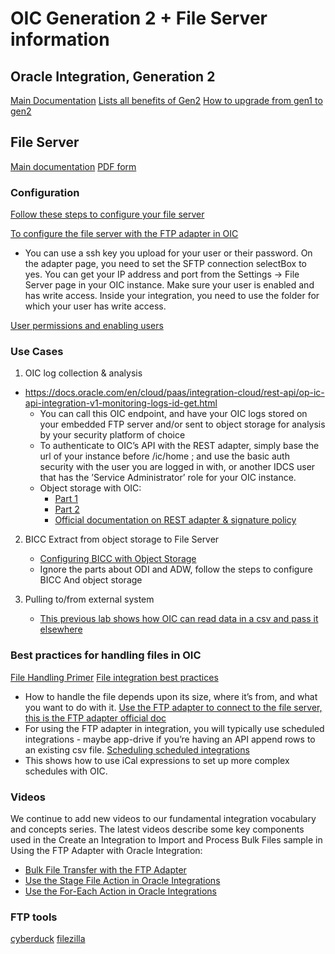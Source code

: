 
# OIC Generation 2 + File Server information

## Oracle Integration, Generation 2
[Main Documentation](https://docs.oracle.com/en/cloud/paas/integration-cloud/oracle-integration-oci/overview-oracle-integration-generation-2.html)
[Lists all benefits of Gen2](https://blogs.oracle.com/integration/oracle-integration-oic-generation-2-is-now-available-in-all-cloud-tenancies)
[How to upgrade from gen1 to gen2](https://docs.oracle.com/en/cloud/paas/integration-cloud/oracle-integration-oci/upgrade-oracle-integration-generation-2.html#GUID-22F20017-87C7-47A5-8AEF-1CDBF564C7A6)

## File Server

[Main documentation](https://docs.oracle.com/en/cloud/paas/integration-cloud/file-server.html)
[PDF form](https://docs.oracle.com/en/cloud/paas/integration-cloud/file-server/using-file-server-oracle-integration-generation-2.pdf)

### Configuration
[Follow these steps to configure your file server](https://blogs.oracle.com/integration/embedded-file-server-sftp-in-oracle-integration)

[To configure the file server with the FTP adapter in OIC](https://docs.oracle.com/en/cloud/paas/integration-cloud/ftp-adapter/create-connection.html#GUID-662EF1FD-2841-4A9A-87B3-FD8B8796510D)

- You can use a ssh key you upload for your user or their password. On the adapter page, you need to set the SFTP connection selectBox to yes. You can get your IP address and port from the Settings -> File Server page in your OIC instance. Make sure your user is enabled and has write access. Inside your integration, you need to use the folder for which your user has write access.

[User permissions and enabling users](https://blogs.oracle.com/integration/leveraging-oracle-integration-file-server-for-file-based-integrations-v2)

### Use Cases

1. OIC log collection & analysis
* https://docs.oracle.com/en/cloud/paas/integration-cloud/rest-api/op-ic-api-integration-v1-monitoring-logs-id-get.html
    * You can call this OIC endpoint, and have your OIC logs stored on your embedded FTP server and/or sent to object storage for analysis by your security platform of choice
    * To authenticate to OIC’s API with the REST adapter, simply base the url of your instance before /ic/home ; and use the basic auth security with the user you are logged in with, or another IDCS user that has the ’Service Administrator’ role for your OIC instance.
    * Object storage with OIC:
        * [Part 1](https://redthunder.blog/2020/01/13/object-storage-with-oracle-integration-cloud-part-1/comment-page-1/)
        * [Part 2](https://redthunder.blog/2020/03/20/object-storage-with-oracle-integration-cloud-part-2/)
        * [Official documentation on REST adapter & signature policy](https://docs.oracle.com/en/cloud/paas/integration-cloud/whats-new/index.html#INTWN-GUID-39D35E54-3FA5-4A44-A6FB-7C6496ED7E84)

2. BICC Extract from object storage to File Server
    * [Configuring BICC with Object Storage](https://www.ateam-oracle.com/reference-architecture-fusion-saas-data-replication-into-adw-%3A-using-odi-marketplace-and-bicc)
    * Ignore the parts about ODI and ADW, follow the steps to configure BICC And object storage

3. Pulling to/from external system
    * [This previous lab shows how OIC can read data in a csv and pass it elsewhere](https://garyhostt.github.io/BigQueryIntegration/)

### Best practices for handling files in OIC
[File Handling Primer](https://www.ateam-oracle.com/integration-cloud-file-handling-primer)
[File integration best practices](https://blogs.oracle.com/fmw/oracle-integration-cloud-oic-file-based-integration-best-practices)
* How to handle the file depends upon its size, where it’s from, and what you want to do with it.
[Use the FTP adapter to connect to the file server, this is the FTP adapter official doc](https://docs.oracle.com/en/cloud/paas/integration-cloud/ftp-adapter/understand-ftp-adapter.html)
* For using the FTP adapter in integration, you will typically use scheduled integrations - maybe app-drive if you’re having an API append rows to an existing csv file. 
[Scheduling scheduled integrations](https://docs.oracle.com/en/cloud/paas/integration-cloud/integrations-user/creating-scheduled-integrations.html#GUID-9632A5C8-98A7-4371-B542-6A8583427C8D)
* This shows how to use iCal expressions to set up more complex schedules with OIC.

### Videos
We continue to add new videos to our fundamental integration vocabulary and concepts series. The latest videos describe some key components used in the Create an Integration to Import and Process Bulk Files sample in Using the FTP Adapter with Oracle Integration:
* [Bulk File Transfer with the FTP Adapter](https://www.youtube.com/watch?v=fWvbnIh6WvQ&t=9s)
* [Use the Stage File Action in Oracle Integrations](https://www.youtube.com/watch?v=LLEHt4kno9M&t=158s)
* [Use the For-Each Action in Oracle Integrations](https://www.youtube.com/watch?v=-Cfq2fYwCTk)

### FTP tools
[cyberduck](https://cyberduck.io/download/)
[filezilla](https://filezilla-project.org/download.php)
